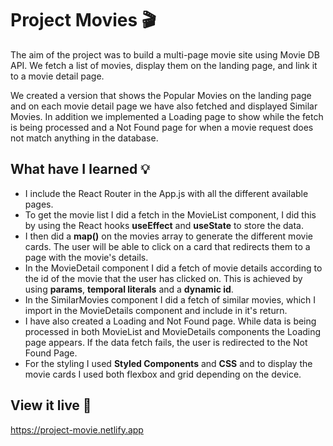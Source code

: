 # Project Movies 🎬

The aim of the project was to build a multi-page movie site using Movie DB API. We fetch a list of movies, display them on the landing page, and link it to a movie detail page.

We created a version that shows the Popular Movies on the landing page and on each movie detail page we have also fetched and displayed Similar Movies. In addition we implemented a Loading page to show while the fetch is being processed and a Not Found page for when a movie request does not match anything in the database.

## What have I learned 💡

- I include the React Router in the App.js with all the different available pages.
- To get the movie list I did a fetch in the MovieList component, I did this by using the React hooks **useEffect** and **useState** to store the data.
- I then did a **map()** on the movies array to generate the different movie cards. The user will be able to click on a card that redirects them to a page with the movie's details.
- In the MovieDetail component I did a fetch of movie details according to the id of the movie that the user has clicked on. This is achieved by using **params**, **temporal literals** and a **dynamic id**.
- In the SimilarMovies component I did a fetch of similar movies, which I import in the MovieDetails component and include in it's return.
- I have also created a Loading and Not Found page. While data is being processed in both MovieList and MovieDetails components the Loading page appears. If the data fetch fails, the user is redirected to the Not Found Page.
- For the styling I used **Styled Components** and **CSS** and to display the movie cards I used both flexbox and grid depending on the device.

## View it live 🍿

https://project-movie.netlify.app

